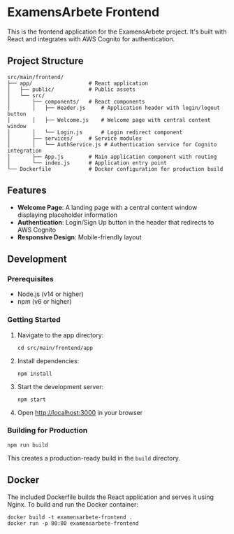 # ExamensArbete Frontend

This is the frontend application for the ExamensArbete project. It's built with React and integrates with AWS Cognito for authentication.

## Project Structure

```
src/main/frontend/
├── app/                  # React application
│   ├── public/           # Public assets
│   └── src/
│       ├── components/   # React components
│       │   ├── Header.js     # Application header with login/logout button
│       │   ├── Welcome.js    # Welcome page with central content window
│       │   └── Login.js      # Login redirect component
│       ├── services/     # Service modules
│       │   └── AuthService.js # Authentication service for Cognito integration
│       ├── App.js        # Main application component with routing
│       └── index.js      # Application entry point
└── Dockerfile            # Docker configuration for production build
```

## Features

- **Welcome Page**: A landing page with a central content window displaying placeholder information
- **Authentication**: Login/Sign Up button in the header that redirects to AWS Cognito
- **Responsive Design**: Mobile-friendly layout

## Development

### Prerequisites

- Node.js (v14 or higher)
- npm (v6 or higher)

### Getting Started

1. Navigate to the app directory:
   ```
   cd src/main/frontend/app
   ```

2. Install dependencies:
   ```
   npm install
   ```

3. Start the development server:
   ```
   npm start
   ```

4. Open [http://localhost:3000](http://localhost:3000) in your browser

### Building for Production

```
npm run build
```

This creates a production-ready build in the `build` directory.

## Docker

The included Dockerfile builds the React application and serves it using Nginx. To build and run the Docker container:

```
docker build -t examensarbete-frontend .
docker run -p 80:80 examensarbete-frontend
```


